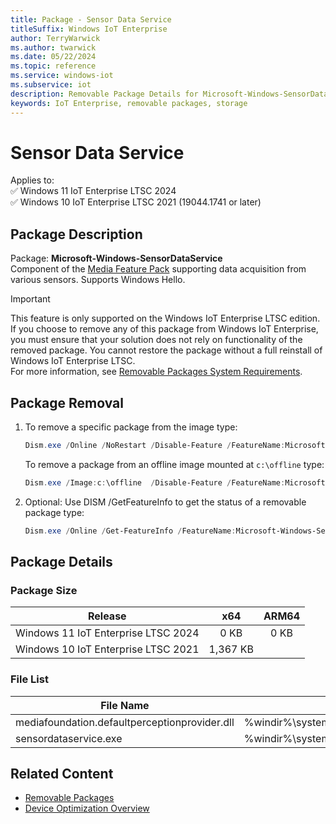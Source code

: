 ```yaml
---
title: Package - Sensor Data Service
titleSuffix: Windows IoT Enterprise
author: TerryWarwick
ms.author: twarwick
ms.date: 05/22/2024
ms.topic: reference
ms.service: windows-iot
ms.subservice: iot
description: Removable Package Details for Microsoft-Windows-SensorDataService
keywords: IoT Enterprise, removable packages, storage
---
```


# Sensor Data Service

Applies to:  
✅ Windows 11 IoT Enterprise LTSC 2024  
✅ Windows 10 IoT Enterprise LTSC 2021 (19044.1741 or later)  

## Package Description

Package: **Microsoft-Windows-SensorDataService** </br> Component of the [Media Feature Pack](/windows/win32/wmdm/windows-media-device-manager-architecture) supporting data acquisition from  various sensors. Supports Windows Hello.

> [!IMPORTANT]
>
> This feature is only supported on the Windows IoT Enterprise LTSC edition.  If you choose to remove any of this package from Windows IoT Enterprise, you must ensure that your solution does not rely on functionality of the removed package. You cannot restore the package without a full reinstall of Windows IoT Enterprise LTSC.  
> For more information, see [Removable Packages System Requirements](../Removable-Packages.md#system-requirements).

## Package Removal

1. To remove a specific package from the image type:

   ```powershell
   Dism.exe /Online /NoRestart /Disable-Feature /FeatureName:Microsoft-Windows-SensorDataService /PackageName:@Package
   ````

   To remove a package from an offline image mounted at `c:\offline` type:

   ```powershell
   Dism.exe /Image:c:\offline  /Disable-Feature /FeatureName:Microsoft-Windows-SensorDataService /PackageName:@Package
   ```

1. Optional: Use DISM /GetFeatureInfo to get the status of a removable package type:

   ```powershell
   Dism.exe /Online /Get-FeatureInfo /FeatureName:Microsoft-Windows-SensorDataService /PackageName:@Package
   ````

## Package Details

### Package Size

| Release                             |   x64     |    ARM64    |
|-------------------------------------|:---------:|:-----------:|
| Windows 11 IoT Enterprise LTSC 2024 | 0 KB      | 0 KB        |
| Windows 10 IoT Enterprise LTSC 2021 | 1,367 KB  |             |

### File List

| File Name | Installed Location |
|-----------|--------------------|
| mediafoundation.defaultperceptionprovider.dll | %windir%\system32\mediafoundation.defaultperceptionprovider.dll |
| sensordataservice.exe                         | %windir%\system32\sensordataservice.exe |

## Related Content

- [Removable Packages](../Removable-Packages.md)
- [Device Optimization Overview](../Overview.md)
